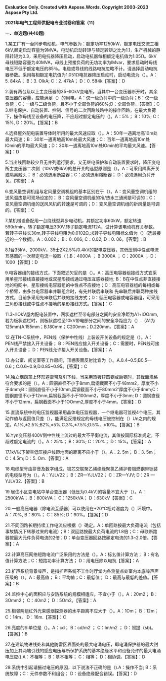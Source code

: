 ﻿**Evaluation Only. Created with Aspose.Words. Copyright 2003-2023 Aspose Pty Ltd.**

**2021年电气工程师供配电专业试卷和答案（11）**

**一、单选题(共40题)**

1\.某工厂有一台同步电动机，电气参数为：额定功率1250kW，额定电压交流三相6kV,额定启动容量为9MVA，电动机启动转矩与额定转矩之比为1.1，生产机械的静阻转矩为0.3，采用电抗器降压启动，启动电抗器每相额定电抗值为1.05Ω。6kV母线短路容量为40MVA，母线上预接负荷的无功功率为lMvar，要求启动时母线电压不低于额定电压的85％。电缆或导线的线路电抗忽略不计。请选择启动电抗器参数。采用每相额定电抗值为1.051Ω电抗器降压启动时，启动电流为（）。A：5. 84kA； B：3. OlkA; C：2. 47kA； D：0. 584k【答案】：D

2\.装有两台及以上主变压器的35~llOkV变电所，当其中一台变压器断开时，其余变压器的容量，应能满足（）的用电。A：仅一级负荷中的一级负荷；B：仅一级负荷；C：一级与二级负荷，且不小于全部负荷的60%;D：全部负荷。【答案】：C
3\.继电保护、自动装置、控制、信号的二次回路线路中的操作回路，在最大负荷下，操作母线至设备的电压降，不应超过额定电压的（)。A：5%； B：10%; C：15%, D：20%。【答案】：B

4\.选择屋外配电装置导体时所用的最大风速应取（）。A：50年一遇离地高10m处最大风速；B：30年一遇离地高10m处最大风速；C：百年一遇离地高10m处lOmin的平均最大风速；D：30年一遇离地高10m处lOmin的平均最大风速。【答案】：D

5\.当出线回路较少且无并列运行要求，又无继电保护和自动装置要求时，降压变电所主变压器二次侧（10kV或6kV)的总开关的选型原则是（）。A：可采用隔离开关或隔离触头； B：必须选用断路器；C：必须选用熔断器； D：必须选用负荷开关。【答案】：A

6\.变风量空调机组与定风量空调机组的基本区别在于（）。A：变风量空调机组的送风温庋是可现场设定的； B：变风量空调机组的冷/热水三通阀是可调的；C：变风量空调机组的送风风机的转速是可调的；D：变风量空调机组的新风量是可调的。【答案】：C

7\.某机械设备配用一台绕线型异步电动机，其额定功率60kW，额定转速590r/min，转子额定电压330V,转子额定电流112A，试计算该电动机有关参数。若转子导线长30m,转子导线电阻为0.0102Ω,求转子导线电阻标幺值为（）(选最接近的一个数据)。A：0.002； B：0. 006; C：0.02; D：0. 06。【答案】：B

8\.1台35kV、2000kV，35士2X2.5%/0.4kV的配电变压器，其低压侧中性点电流 互感器的一次额定电流一般取（ ).B：4000A ； B 3000A ； C：2000A ； D：1000【答案】：D

9\.电容器组的接线方式，下面叙述欠妥的是（）。A：高压电容器组接线方式宜采用单星形接线直接接地或双星形接线通过电压互感器接地; B：B在中性点非直接接地的电网中，星形接线电容器组的中性点不应接地；C：高压电容器组的每相或每个桥臂，由多台电容器串并联组合时，有先并联后串联和 先串联后并联两种接线方式，目前多采用先串联后并联的接线方式；D：低压电容器或电容器组，可采用三角形接线或中性点不接地的星形接线方式。【答案】：C

11\.3~llOkV屋内配电装置中，网状遮栏至带电部分之间的安全净距为A1+lOOmm,若为板状遮栏时，则板状遮栏至10kV带电部分之间的安全净距应为（）.（A1为125mm)A.155mm；B.180mm；C200mm；D.220mm。【答案】：A

12\.在TN-C系统中，PEN线（保护中性线）上装设开关设备的规定是（）。A：PEN线严禁接入开关设备； B：PEN线应接入开关设备；C：需要时，PEN线可接入开关设备； D：PEN线允许接入开关设备。【答案】：A

13\.办公室、阅览室等工作房间，顶棚表面反射比宜为（）。A.0.4~0.5;B0.5—0.6；C.0.6~0.9;D.0.85~0.95。【答案】：C

14\.独立烟囱顶上环形避雷带及引下线，当采用热镀锌圆钢或扁钢时，其截面规格符合要求的是（）。A：圆钢直径不小于8mm,扁钢截面不小于48mm2，厚度不小于4mm;B：圆钢直径不小于10mm,扁钢截面不小于80mm2’厚度不小于4mm;C：圆钢直径不小于12mm,扁钢截面不小于100mm2，厚度不小于3mm; D：圆钢直径不小于12mm，扁钢截面不小于1OOmm2,厚度不小于4mm。【答案】：D

15\.直流系统中的电压监视器采用晶体电压监视器，一个继电器可监视4个电压，其动作值与返回值只差（），能满足反措规定的母线电压被控制在（）Un之内的规定。A.1%,±2.5%;B2%,±5%;C.3%,±7.5%;D.5%，±10%。【答案】：B

16\.Yyn变压器400V侧中性线上流过的最大不平衡电流，其值按国际标准规定，不超过额定电流的（）。A：25%； B：30%; C：20%； D：15%。【答案】：A

17\.1kV以下架空低压接户线距地面的距离不应小于（）。A：2. 5m； B：3. 5m； C：4.5m; D：5. Om.【答案】：A

18\.电缆型号由拼音及数字组成，铝芯交联聚乙烯绝缘聚氯乙烯护套阻燃钢带铠装的电缆型号为（）。A：YJLV22； B：ZR—YJLV22； C：ZR—YJV; D：ZR — YJLV32.【答案】：B

19\.居住小区变电站中单台变压器（低压为0.4kV)的容量不宜大于（）。A：2500kVA； B：800kVA； C：1250kVA； D：630kV【答案】：C

20\.一般高压电器（除电流互感器〕可以使用在+20℃相对湿度为（）环境中。A：70%, B：80%； C：85%; D：90%。【答案】：D

21\.不同回路长期持续工作电流应根据（）确定。A：单回路按最大负荷电流（包括事故情况下转移过来的电流）；B：双回路按最大负荷电流的1.8倍；C：母联断路器按最大元件负荷电流的2倍；D：单台变压器回路按額定电流的1.3~2.0倍。【答案】：A

22\.计算高压网络短路电流广泛采用的方法是（）。A：标幺值计算方法； B：有名值计算方法；C：短路功率计算方法； D：用电压除以电抗【答案】：A

23\.扩声系统背景噪声，是指扩声系统不工作时厅堂内各测量点处室内本底噪声声压级的（）。A：最高值； B：平均值；C：最低值； D：最高与最低的差值。【答案】：B

24\.监控中心的面积应与安防系统的规模相适应，不宜小于（）。A：20m2； B：3Omm2； C：40m2； D：5Om2。【答案】：A

25\.相邻两组红外光束感烟探测器的水平距离不应大于（）。A：1Om； B：12m； C：14m， D：16m.【答案】：C

26\.亮度的SI单位是（）。A：cd； B：cd/m2 ； C：lm/m2 ； D：照提（sb)。【答案】：B

27\.在建筑物进线处和其他防雷区界面处的最大电涌电压，即电涌保护器的最大钳压加上其两端引线的感应电压与所保护系统的基本绝缘水平和设备允许的最大电涌电压应().A：不相等； B：基本相等； C：相等； D：相协调。【答案】：D

28\.系统中引起谐振过电压的原因，以下说法不正确的是（).A：操作不当; B：系统故障；C：元件参数不利组合； D：设备绝缘配合错误。【答案】：D
